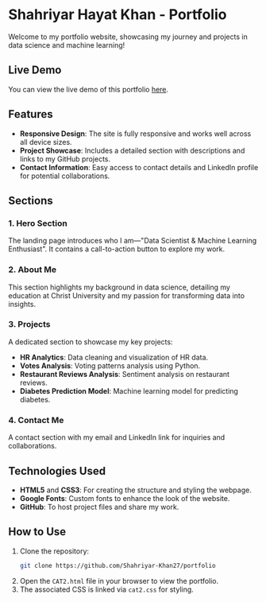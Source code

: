 # Shahriyar Hayat Khan - Portfolio

Welcome to my portfolio website, showcasing my journey and projects in data science and machine learning!

## Live Demo

You can view the live demo of this portfolio [here](#).

## Features

- **Responsive Design**: The site is fully responsive and works well across all device sizes.
- **Project Showcase**: Includes a detailed section with descriptions and links to my GitHub projects.
- **Contact Information**: Easy access to contact details and LinkedIn profile for potential collaborations.
  
## Sections

### 1. Hero Section
The landing page introduces who I am—"Data Scientist & Machine Learning Enthusiast". It contains a call-to-action button to explore my work.

### 2. About Me
This section highlights my background in data science, detailing my education at Christ University and my passion for transforming data into insights. 

### 3. Projects
A dedicated section to showcase my key projects:
- **HR Analytics**: Data cleaning and visualization of HR data.
- **Votes Analysis**: Voting patterns analysis using Python.
- **Restaurant Reviews Analysis**: Sentiment analysis on restaurant reviews.
- **Diabetes Prediction Model**: Machine learning model for predicting diabetes.

### 4. Contact Me
A contact section with my email and LinkedIn link for inquiries and collaborations.

## Technologies Used

- **HTML5** and **CSS3**: For creating the structure and styling the webpage.
- **Google Fonts**: Custom fonts to enhance the look of the website.
- **GitHub**: To host project files and share my work.

## How to Use

1. Clone the repository:
    ```bash
    git clone https://github.com/Shahriyar-Khan27/portfolio
    ```
2. Open the `CAT2.html` file in your browser to view the portfolio.
3. The associated CSS is linked via `cat2.css` for styling.


